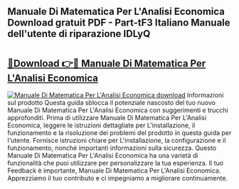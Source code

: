 ## Manuale Di Matematica Per L'Analisi Economica Download gratuit PDF - Part-tF3 Italiano Manuale dell'utente di riparazione IDLyQ

# <h2><a href="http://dfckn5.blite.top/?on=Manuale+Di+Matematica+Per+L%27Analisi+Economica">🔗Download 👉🔴 Manuale Di Matematica Per L'Analisi Economica</a></h2>

[![Manuale Di Matematica Per L'Analisi Economica download](https://i.imgur.com/lujVjoI.png)](http://dfckn5.blite.top/?on=Manuale+Di+Matematica+Per+L%27Analisi+Economica)
Informazioni sul prodotto Questa guida sblocca il potenziale nascosto del tuo nuovo Manuale Di Matematica Per L'Analisi Economica con suggerimenti e trucchi approfonditi. Prima di utilizzare Manuale Di Matematica Per L'Analisi Economica, leggere le istruzioni dettagliate per L'installazione, il funzionamento e la risoluzione dei problemi del prodotto in questa guida per l'utente. Fornisce istruzioni chiare per L'installazione, la configurazione e il funzionamento, nonché importanti informazioni sulla sicurezza. Questo Manuale Di Matematica Per L'Analisi Economica ha una varietà di funzionalità che puoi utilizzare per personalizzare la tua esperienza. Il tuo Feedback è importante, Manuale Di Matematica Per L'Analisi Economica. Apprezziamo il tuo contributo e ci impegniamo a migliorare continuamente.
